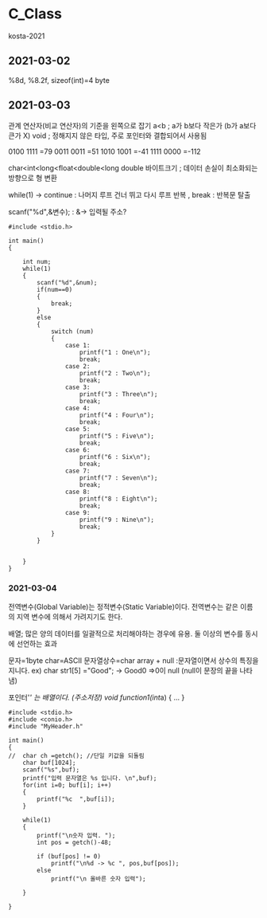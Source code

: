 # C_Class
kosta-2021

## 2021-03-02
%8d, %8.2f, sizeof(int)=4 byte

## 2021-03-03
관계 연산자(비교 연산자)의 기준을 왼쪽으로 잡기
a<b ; a가 b보다 작은가 (b가 a보다 큰가 X)
void ; 정해지지 않은 타입, 주로 포인터와 결합되어서 사용됨

0100 1111 =79
0011 0011 =51
1010 1001 =-41
1111 0000 =-112

char<int<long<float<double<long double 바이트크기 ; 데이터 손실이 최소화되는 방향으로 형 변환

while(1) -> continue : 나머지 루프 건너 뛰고 다시 루프 반복 , break : 반복문 탈출

scanf("%d",&변수);  : &-> 입력될 주소?

```
#include <stdio.h>

int main()
{

	int num;
	while(1)
	{		
		scanf("%d",&num);
		if(num==0)
		{
			break;
		}
		else
		{
			switch (num)
			{
				case 1:
					printf("1 : One\n");
					break;
				case 2:
					printf("2 : Two\n");
					break;
				case 3:
					printf("3 : Three\n");
					break;
				case 4:
					printf("4 : Four\n");
					break;
				case 5:
					printf("5 : Five\n");
					break;
				case 6:
					printf("6 : Six\n");
					break;
				case 7:
					printf("7 : Seven\n");
					break;
				case 8:
					printf("8 : Eight\n");
					break;
				case 9:
					printf("9 : Nine\n");
					break;
			}
		}
		
		
	}
}	
```

### 2021-03-04

전역변수(Global Variable)는 정적변수(Static Variable)이다.
전역변수는 같은 이름의 지역 변수에 의해서 가려지기도 한다.

배열; 많은 양의 데이터를 일괄적으로 처리해야하는 경우에 유용. 둘 이상의 변수를 동시에 선언하는 효과

문자=1byte char=ASCII
문자열상수=char array + null :문자열이면서 상수의 특징을 지니다. 
ex) char str1[5] ="Good"; -> Good0 =>0이 null (null이 문장의 끝을 나타냄)

포인터'*' 는 배열이다. (주소저장)
void function1(int*a) { ... }

```
#include <stdio.h>
#include <conio.h>
#include "MyHeader.h"

int main()
{
//	char ch =getch(); //단일 키값을 되돌림
	char buf[1024];
	scanf("%s",buf);
	printf("입력 문자열은 %s 입니다. \n",buf);
	for(int i=0; buf[i]; i++)
	{
		printf("%c  ",buf[i]);
	}
	
	while(1)
	{
		printf("\n숫자 입력. ");
		int pos = getch()-48;
		
		if (buf[pos] != 0)
			printf("\n%d -> %c ", pos,buf[pos]);
		else
			printf("\n 올바른 숫자 입력"); 

	} 

}
```
